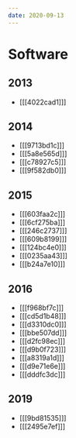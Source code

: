 ```yaml
---
date: 2020-09-13
---
```


# Software

## 2013

- [[[4022cad1]]]

## 2014

- [[[9713bd1c]]]
- [[[5a8e565d]]]
- [[[c78927c5]]]
- [[[9f582db0]]]

## 2015

- [[[603faa2c]]]
- [[[6cf275ba]]]
- [[[246c2737]]]
- [[[609b8199]]]
- [[[124bc4e0]]]
- [[[0235aa43]]]
- [[[b24a7e10]]]

## 2016

- [[[f968bf7c]]]
- [[[cd5d1b48]]]
- [[[d3310dc0]]]
- [[[bbe507dd]]]
- [[[d2fc98ec]]]
- [[[d9b0f723]]]
- [[[a8319a1d]]]
- [[[d9e71e6e]]]
- [[[dddfc3dc]]]

## 2019

- [[[9bd81535]]]
- [[[2495e7ef]]]

